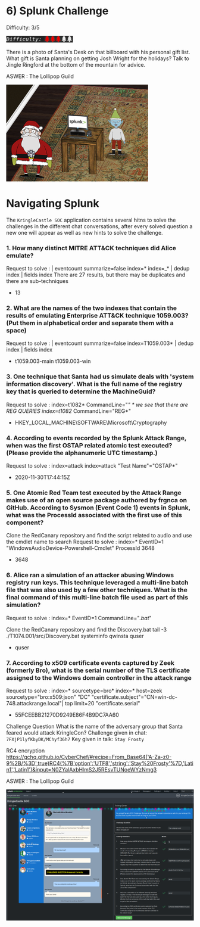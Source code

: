 # 6) Splunk Challenge
Difficulty: 3/5

![Difficulty](../../img/Dificulty3.png)

There is a photo of Santa's Desk on that billboard with his personal gift list. What gift is Santa planning on getting Josh Wright for the holidays? Talk to Jingle Ringford at the bottom of the mountain for advice.

ASWER : The Lollipop Guild

![Access](6-Splunk-Challenge-access.png)

# Navigating Splunk
The `KringleCastle SOC` application contains several hitns to solve the challenges in the different chat conversations, after every solved question a new one will appear as well as new hints to solve the challenge.

### 1.	How many distinct MITRE ATT&CK techniques did Alice emulate? 
Request to solve :
| eventcount summarize=false index=* index=_* | dedup index | fields index
There are 27 results, but there may be duplicates and there are sub-techniques 
* 13

### 2.	What are the names of the two indexes that contain the results of emulating Enterprise ATT&CK technique 1059.003? (Put them in alphabetical order and separate them with a space)
Request to solve :
| eventcount summarize=false index=T1059.003*  | dedup index | fields index

* t1059.003-main t1059.003-win

### 3.  One technique that Santa had us simulate deals with 'system information discovery'. What is the full name of the registry key that is queried to determine the MachineGuid?
Request to solve :
index=t1082* CommandLine="*" * we see that there are REG QUERIES 
index=t1082* CommandLine="REG*"
* HKEY_LOCAL_MACHINE\SOFTWARE\Microsoft\Cryptography

### 4.	According to events recorded by the Splunk Attack Range, when was the first OSTAP related atomic test executed? (Please provide the alphanumeric UTC timestamp.)
Request to solve :
index=attack
index=attack "Test Name"="OSTAP*"
* 2020-11-30T17:44:15Z

### 5. One Atomic Red Team test executed by the Attack Range makes use of an open source package authored by frgnca on GitHub. According to Sysmon (Event Code 1) events in Splunk, what was the ProcessId associated with the first use of this component?

Clone the RedCanary repository and find the script related to audio and use the cmdlet name to search
Request to solve :
index=* EventID=1 "WindowsAudioDevice-Powershell-Cmdlet"
ProcessId 3648
* 3648

### 6. Alice ran a simulation of an attacker abusing Windows registry run keys. This technique leveraged a multi-line batch file that was also used by a few other techniques. What is the final command of this multi-line batch file used as part of this simulation?
Request to solve :
index=* EventID=1 CommandLine="*.bat*"

Clone the RedCanary repository and find the Discovery.bat
tail -3 ./T1074.001/src/Discovery.bat
systeminfo
qwinsta
quser
* quser

### 7. According to x509 certificate events captured by Zeek (formerly Bro), what is the serial number of the TLS certificate assigned to the Windows domain controller in the attack range
Request to solve :
index=* sourcetype=bro* 
index=* host=zeek sourcetype="bro:x509:json" "DC" "certificate.subject"="CN=win-dc-748.attackrange.local"| top limit=20 "certificate.serial"
* 55FCEEBB21270D9249E86F4B9DC7AA60

Challenge Question
What is the name of the adversary group that Santa feared would attack KringleCon?
Challenge given in chat: `7FXjP1lyfKbyDK/MChyf36h7`
Key given in talk: `Stay Frosty`

RC4 encryption
https://gchq.github.io/CyberChef/#recipe=From_Base64('A-Za-z0-9%2B/%3D',true)RC4(%7B'option':'UTF8','string':'Stay%20Frosty'%7D,'Latin1','Latin1')&input=N0ZYalAxbHlmS2J5REsvTUNoeWYzNmg3


ASWER : The Lollipop Guild

![Solution](6-Splunk-Challenge-solution.png)